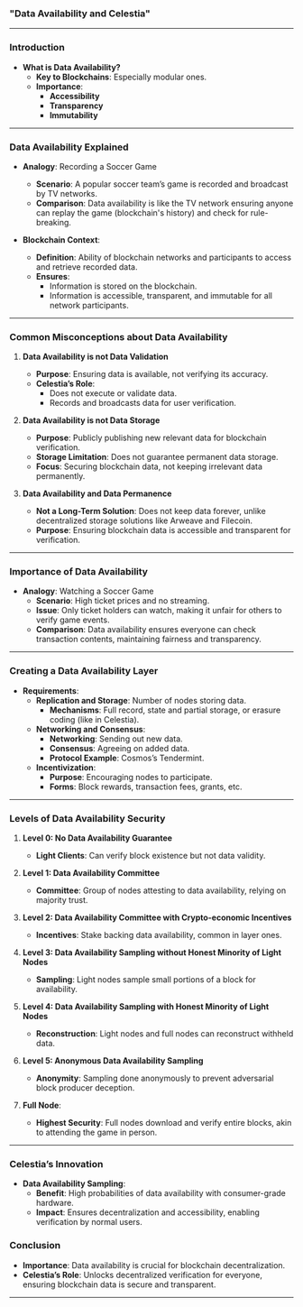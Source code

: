 
### "Data Availability and Celestia"



---

### **Introduction**
- **What is Data Availability?**
  - **Key to Blockchains**: Especially modular ones.
  - **Importance**:
    - **Accessibility**
    - **Transparency**
    - **Immutability**

---

### **Data Availability Explained**
- **Analogy**: Recording a Soccer Game
  - **Scenario**: A popular soccer team’s game is recorded and broadcast by TV networks.
  - **Comparison**: Data availability is like the TV network ensuring anyone can replay the game (blockchain's history) and check for rule-breaking.

- **Blockchain Context**:
  - **Definition**: Ability of blockchain networks and participants to access and retrieve recorded data.
  - **Ensures**:
    - Information is stored on the blockchain.
    - Information is accessible, transparent, and immutable for all network participants.

---

### **Common Misconceptions about Data Availability**
1. **Data Availability is not Data Validation**
   - **Purpose**: Ensuring data is available, not verifying its accuracy.
   - **Celestia’s Role**:
     - Does not execute or validate data.
     - Records and broadcasts data for user verification.
   
2. **Data Availability is not Data Storage**
   - **Purpose**: Publicly publishing new relevant data for blockchain verification.
   - **Storage Limitation**: Does not guarantee permanent data storage.
   - **Focus**: Securing blockchain data, not keeping irrelevant data permanently.
   
3. **Data Availability and Data Permanence**
   - **Not a Long-Term Solution**: Does not keep data forever, unlike decentralized storage solutions like Arweave and Filecoin.
   - **Purpose**: Ensuring blockchain data is accessible and transparent for verification.

---

### **Importance of Data Availability**
- **Analogy**: Watching a Soccer Game
  - **Scenario**: High ticket prices and no streaming.
  - **Issue**: Only ticket holders can watch, making it unfair for others to verify game events.
  - **Comparison**: Data availability ensures everyone can check transaction contents, maintaining fairness and transparency.

---

### **Creating a Data Availability Layer**
- **Requirements**:
  - **Replication and Storage**: Number of nodes storing data.
    - **Mechanisms**: Full record, state and partial storage, or erasure coding (like in Celestia).
  - **Networking and Consensus**:
    - **Networking**: Sending out new data.
    - **Consensus**: Agreeing on added data.
    - **Protocol Example**: Cosmos’s Tendermint.
  - **Incentivization**:
    - **Purpose**: Encouraging nodes to participate.
    - **Forms**: Block rewards, transaction fees, grants, etc.

---

### **Levels of Data Availability Security**
1. **Level 0: No Data Availability Guarantee**
   - **Light Clients**: Can verify block existence but not data validity.
   
2. **Level 1: Data Availability Committee**
   - **Committee**: Group of nodes attesting to data availability, relying on majority trust.
   
3. **Level 2: Data Availability Committee with Crypto-economic Incentives**
   - **Incentives**: Stake backing data availability, common in layer ones.
   
4. **Level 3: Data Availability Sampling without Honest Minority of Light Nodes**
   - **Sampling**: Light nodes sample small portions of a block for availability.
   
5. **Level 4: Data Availability Sampling with Honest Minority of Light Nodes**
   - **Reconstruction**: Light nodes and full nodes can reconstruct withheld data.
   
6. **Level 5: Anonymous Data Availability Sampling**
   - **Anonymity**: Sampling done anonymously to prevent adversarial block producer deception.

7. **Full Node**:
   - **Highest Security**: Full nodes download and verify entire blocks, akin to attending the game in person.

---

### **Celestia’s Innovation**
- **Data Availability Sampling**:
  - **Benefit**: High probabilities of data availability with consumer-grade hardware.
  - **Impact**: Ensures decentralization and accessibility, enabling verification by normal users.

### **Conclusion**
- **Importance**: Data availability is crucial for blockchain decentralization.
- **Celestia’s Role**: Unlocks decentralized verification for everyone, ensuring blockchain data is secure and transparent.

---

